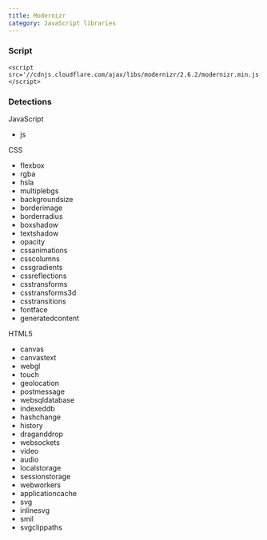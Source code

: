 ```yaml
---
title: Modernizr
category: JavaScript libraries
---
```


### Script

    <script src='//cdnjs.cloudflare.com/ajax/libs/modernizr/2.6.2/modernizr.min.js'></script>

### Detections

JavaScript

* js

CSS

* flexbox
* rgba
* hsla
* multiplebgs
* backgroundsize
* borderimage
* borderradius
* boxshadow
* textshadow
* opacity
* cssanimations
* csscolumns
* cssgradients
* cssreflections
* csstransforms
* csstransforms3d
* csstransitions
* fontface
* generatedcontent

HTML5

* canvas
* canvastext
* webgl
* touch
* geolocation
* postmessage
* websqldatabase
* indexeddb
* hashchange
* history
* draganddrop
* websockets
* video
* audio
* localstorage
* sessionstorage
* webworkers
* applicationcache
* svg
* inlinesvg
* smil
* svgclippaths
